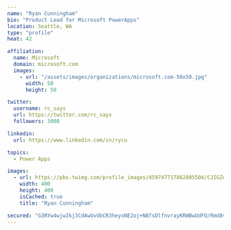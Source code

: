 ```yaml
---
name: "Ryan Cunningham"
bio: "Product Lead for Microsoft PowerApps"
location: Seattle, WA
type: "profile"
heat: 42

affiliation:
  name: Microsoft
  domain: microsoft.com
  images:
    - url: "/assets/images/organizations/microsoft.com-50x50.jpg"
      width: 50
      height: 50

twitter:
  username: rc_says
  url: https://twitter.com/rc_says
  followers: 3008

linkedin:
  url: https://www.linkedin.com/in/rycu

topics:
  - Power Apps

images:
  - url: https://pbs.twimg.com/profile_images/459747717862805504/CJIGZejd_400x400.png
    width: 400
    height: 400
    isCached: true
    title: "Ryan Cunningham"

secured: "G3RYw4wjw2kj3CdAwUvUbCR3heyxNE2oj+NBfsDlfnvrayKRWBwUdFO/Rmd8v8UtgzGN6hevk+x5DrIGr1KZ7d7UXNy2A/nkvxpYRP8BPI6/byyGeLtxs6J/r5Fbfw0tYae43Cv9XqV5b/RSYWuegwz95V9rsZLJrXYYEaX5sLNJtuBzqcyqufUlPjFHAhwkQQJ1Zy+xrHi1o/5dZEH1mwvB2t6nVlJ2gv5H1DHvt2hh9r3/qQIacuwoNftUcVwhwTDLJPKKk5XLdlOo5mkLl7lWX5PoJq22TAaqIcWEvYlDrPZqs0L1I1dP/LZbvb2zTQC6631NN1K7gqqYr+21O8Zxg8HkadIDe/y9Ozzvo3UxAjR8I9e+05NNp1TDdu8gz/ce9893Ugclq+X8b6VPwLNhrDw1kVTUnIx5P4tDbw8=;Zp2JPaWrgYRyreOl5zyMHw=="
---
```


